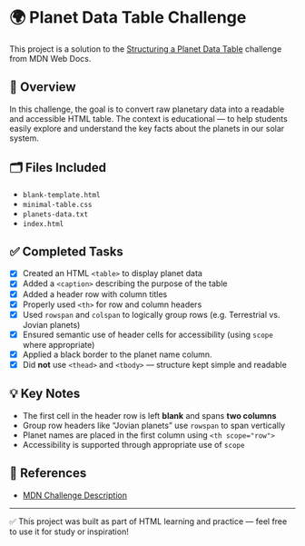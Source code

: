 # 🌍 Planet Data Table Challenge

This project is a solution to the [Structuring a Planet Data Table](https://developer.mozilla.org/en-US/docs/Learn/HTML/Tables/Structuring_planet_data) challenge from MDN Web Docs.

## 📘 Overview

In this challenge, the goal is to convert raw planetary data into a readable and accessible HTML table. The context is educational — to help students easily explore and understand the key facts about the planets in our solar system.

## 🗂️ Files Included

- `blank-template.html` 
- `minimal-table.css`
- `planets-data.txt` 
- `index.html` 

## ✅ Completed Tasks

- [x] Created an HTML `<table>` to display planet data
- [x] Added a `<caption>` describing the purpose of the table
- [x] Added a header row with column titles
- [x] Properly used `<th>` for row and column headers
- [x] Used `rowspan` and `colspan` to logically group rows (e.g. Terrestrial vs. Jovian planets)
- [x] Ensured semantic use of header cells for accessibility (using `scope` where appropriate)
- [x] Applied a black border to the planet name column.
- [x] Did **not** use `<thead>` and `<tbody>` — structure kept simple and readable

## 💡 Key Notes

- The first cell in the header row is left **blank** and spans **two columns**
- Group row headers like “Jovian planets” use `rowspan` to span vertically
- Planet names are placed in the first column using `<th scope="row">`
- Accessibility is supported through appropriate use of `scope`
## 🔗 References

- [MDN Challenge Description](https://developer.mozilla.org/en-US/docs/Learn/HTML/Tables/Structuring_planet_data)

---

✅ This project was built as part of HTML learning and practice — feel free to use it for study or inspiration!
